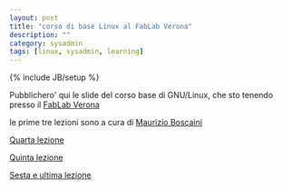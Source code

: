 ```yaml
---
layout: post
title: "corso di base Linux al FabLab Verona"
description: ""
category: sysadmin
tags: [linux, sysadmin, learning]
---
```

{% include JB/setup %}

Pubblichero' qui le slide del corso base di GNU/Linux, che sto tenendo presso il [FabLab Verona](http://www.veronafablab.it)

le prime tre lezioni sono a cura di [Maurizio Boscaini](http://www.aidosnet.it/linux1b.html)

[Quarta lezione](http://ilmanzo.github.io/files/corso_linux_base_fablab_2016/lezione4.html)

[Quinta lezione](http://ilmanzo.github.io/files/corso_linux_base_fablab_2016/lezione5.html)

[Sesta e ultima lezione](http://ilmanzo.github.io/files/corso_linux_base_fablab_2016/lezione6.html)




